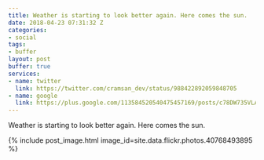 ```yaml
---
title: Weather is starting to look better again. Here comes the sun.
date: 2018-04-23 07:31:32 Z
categories:
- social
tags:
- buffer
layout: post
buffer: true
services:
- name: twitter
  link: https://twitter.com/cramsan_dev/status/988422892059848705
- name: google
  link: https://plus.google.com/113584520540475457169/posts/c78DW735VLA
---
```


Weather is starting to look better again. Here comes the sun.

{% include post_image.html image_id=site.data.flickr.photos.40768493895 %}

